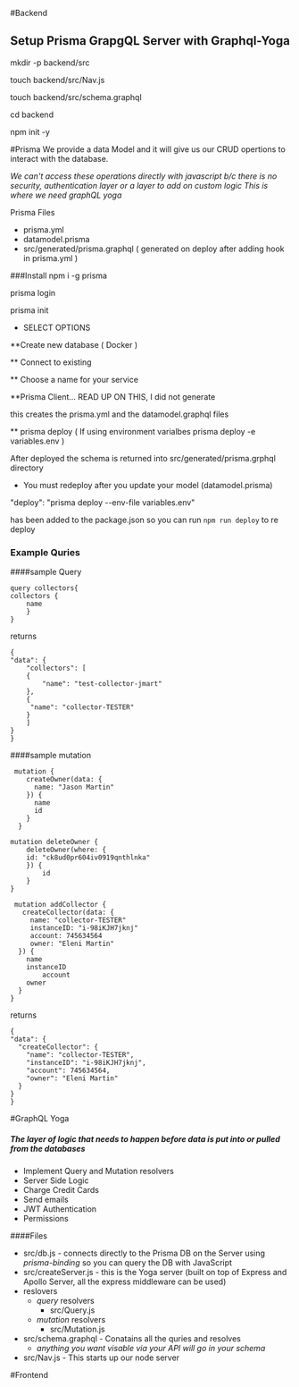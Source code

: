 #Backend
## Setup Prisma  GrapgQL Server with Graphql-Yoga

mkdir -p backend/src

touch backend/src/Nav.js

touch backend/src/schema.graphql

cd backend

npm init -y


#Prisma
We provide a data Model and it will give us our CRUD opertions to interact with the database.

*We can't access these operations directly with javascript b/c there is no security, authentication layer or a layer to add on custom logic This is where we need graphQL yoga*

Prisma Files
 
 * prisma.yml
 * datamodel.prisma
 * src/generated/prisma.graphql ( generated on deploy after adding hook in prisma.yml )

###Install
npm i -g prisma

prisma login

prisma init 
* SELECT OPTIONS

**Create new database ( Docker )

** Connect to existing

** Choose a name for your service

**Prisma Client... READ UP ON THIS, I did not generate 

this creates the prisma.yml and the datamodel.graphql files

** prisma deploy  ( If using environment varialbes prisma deploy -e variables.env )

After deployed the schema is returned into src/generated/prisma.grphql directory

* You must redeploy after you update your model (datamodel.prisma)

 "deploy": "prisma deploy --env-file variables.env" 
 
 has been added to the package.json so you can run
 `npm run deploy` to re deploy
 
 ### Example Quries
 ####sample Query
 
    query collectors{
    collectors {
        name
        }
    }

returns

    {
    "data": {
        "collectors": [
        {
            "name": "test-collector-jmart"
        },
        {
         "name": "collector-TESTER"
        }
        ]
    }
    }
    
 
####sample mutation

     mutation {
  	    createOwner(data: {
          name: "Jason Martin"
        }) {
   	      name
          id
        }
      }
      
    mutation deleteOwner {
        deleteOwner(where: {
        id: "ck8ud0pr604iv0919qnthlnka"
        }) {
            id
        }
    }
    
     mutation addCollector {
       createCollector(data: {
         name: "collector-TESTER"
         instanceID: "i-98iKJH7jknj"
         account: 745634564
         owner: "Eleni Martin"
      }) {
       	name
       	instanceID
    		account
        owner
      }
    }
    
 returns
 
    {
    "data": {
      "createCollector": {
        "name": "collector-TESTER",
        "instanceID": "i-98iKJH7jknj",
        "account": 745634564,
        "owner": "Eleni Martin"
      }
    }
    }
 
 #GraphQL Yoga
 
##### The layer of logic that needs to happen before data is put into or pulled from the databases
 
* Implement Query and Mutation resolvers
* Server Side Logic
* Charge Credit Cards
* Send emails
* JWT Authentication
* Permissions
 
 ####Files
 
 - src/db.js  - connects directly to the Prisma DB on the Server using *prisma-binding* so you can query the DB with JavaScript
 - src/createServer.js - this is the Yoga server (built on top of Express and Apollo Server, all the express middleware can be used) 
 - reslovers 
    - *query* resolvers
        - src/Query.js   
    - *mutation* resolvers
        - src/Mutation.js
  - src/schema.graphql - Conatains all the quries and resolves 
    - *anything you want visable via your API will go in your schema*
  - src/Nav.js - This starts up our node server
  
  #Frontend
  